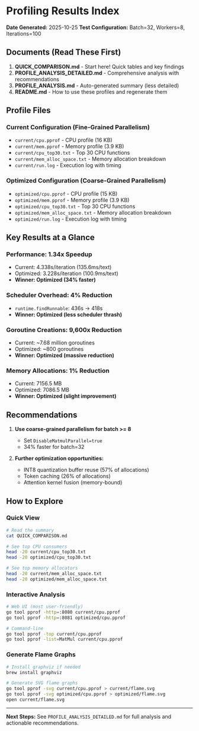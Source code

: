 # Profiling Results Index

**Date Generated:** 2025-10-25
**Test Configuration:** Batch=32, Workers=8, Iterations=100

## Documents (Read These First)

1. **QUICK_COMPARISON.md** - Start here! Quick tables and key findings
2. **PROFILE_ANALYSIS_DETAILED.md** - Comprehensive analysis with recommendations
3. **PROFILE_ANALYSIS.md** - Auto-generated summary (less detailed)
4. **README.md** - How to use these profiles and regenerate them

## Profile Files

### Current Configuration (Fine-Grained Parallelism)
- `current/cpu.pprof` - CPU profile (16 KB)
- `current/mem.pprof` - Memory profile (3.9 KB)
- `current/cpu_top30.txt` - Top 30 CPU functions
- `current/mem_alloc_space.txt` - Memory allocation breakdown
- `current/run.log` - Execution log with timing

### Optimized Configuration (Coarse-Grained Parallelism)
- `optimized/cpu.pprof` - CPU profile (15 KB)
- `optimized/mem.pprof` - Memory profile (3.9 KB)
- `optimized/cpu_top30.txt` - Top 30 CPU functions
- `optimized/mem_alloc_space.txt` - Memory allocation breakdown
- `optimized/run.log` - Execution log with timing

## Key Results at a Glance

### Performance: 1.34x Speedup
- Current: 4.338s/iteration (135.6ms/text)
- Optimized: 3.228s/iteration (100.9ms/text)
- **Winner: Optimized (34% faster)**

### Scheduler Overhead: 4% Reduction
- `runtime.findRunnable`: 436s → 418s
- **Winner: Optimized (less scheduler thrash)**

### Goroutine Creations: 9,600x Reduction
- Current: ~7.68 million goroutines
- Optimized: ~800 goroutines
- **Winner: Optimized (massive reduction)**

### Memory Allocations: 1% Reduction
- Current: 7156.5 MB
- Optimized: 7086.5 MB
- **Winner: Optimized (slight improvement)**

## Recommendations

1. **Use coarse-grained parallelism for batch >= 8**
   - Set `DisableMatmulParallel=true`
   - 34% faster for batch=32
   
2. **Further optimization opportunities:**
   - INT8 quantization buffer reuse (57% of allocations)
   - Token caching (26% of allocations)
   - Attention kernel fusion (memory-bound)

## How to Explore

### Quick View
```bash
# Read the summary
cat QUICK_COMPARISON.md

# See top CPU consumers
head -20 current/cpu_top30.txt
head -20 optimized/cpu_top30.txt

# See top memory allocators
head -20 current/mem_alloc_space.txt
head -20 optimized/mem_alloc_space.txt
```

### Interactive Analysis
```bash
# Web UI (most user-friendly)
go tool pprof -http=:8080 current/cpu.pprof
go tool pprof -http=:8081 optimized/cpu.pprof

# Command-line
go tool pprof -top current/cpu.pprof
go tool pprof -list=MatMul current/cpu.pprof
```

### Generate Flame Graphs
```bash
# Install graphviz if needed
brew install graphviz

# Generate SVG flame graphs
go tool pprof -svg current/cpu.pprof > current/flame.svg
go tool pprof -svg optimized/cpu.pprof > optimized/flame.svg
open current/flame.svg
```

---

**Next Steps:** See `PROFILE_ANALYSIS_DETAILED.md` for full analysis and actionable recommendations.

